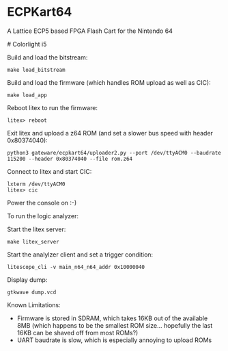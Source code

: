 # ECPKart64

A Lattice ECP5 based FPGA Flash Cart for the Nintendo 64



# Colorlight i5

Build and load the bitstream:

```
make load_bitstream
```


Build and load the firmware (which handles ROM upload as well as CIC):

```
make load_app
```


Reboot litex to run the firmware:

``` 
litex> reboot
```


Exit litex and upload a z64 ROM (and set a slower bus speed with header 0x80374040):

```
python3 gateware/ecpkart64/uploader2.py --port /dev/ttyACM0 --baudrate 115200 --header 0x80374040 --file rom.z64
```


Connect to litex and start CIC:

```
lxterm /dev/ttyACM0
litex> cic
```


Power the console on :-)




To run the logic analyzer:

Start the litex server:

```
make litex_server
```


Start the analylzer client and set a trigger condition:

```
litescope_cli -v main_n64_n64_addr 0x10000040
```

Display dump:

```
gtkwave dump.vcd
```



Known Limitations:

- Firmware is stored in SDRAM, which takes 16KB out of the available 8MB (which happens to be the smallest ROM size... hopefully the last 16KB can be shaved off from most ROMs?)
- UART baudrate is slow, which is especially annoying to upload ROMs
